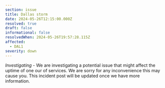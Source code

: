 ```yaml
---
section: issue
title: Dallas storm
date: 2024-05-26T12:15:00.000Z
resolved: true
draft: false
informational: false
resolvedWhen: 2024-05-26T19:57:28.115Z
affected:
  - DAL1
severity: down
---
```

*Investigating* - We are investigating a potential issue that might affect the uptime of one our of services. We are sorry for any inconvenience this may cause you. This incident post will be updated once we have more information.